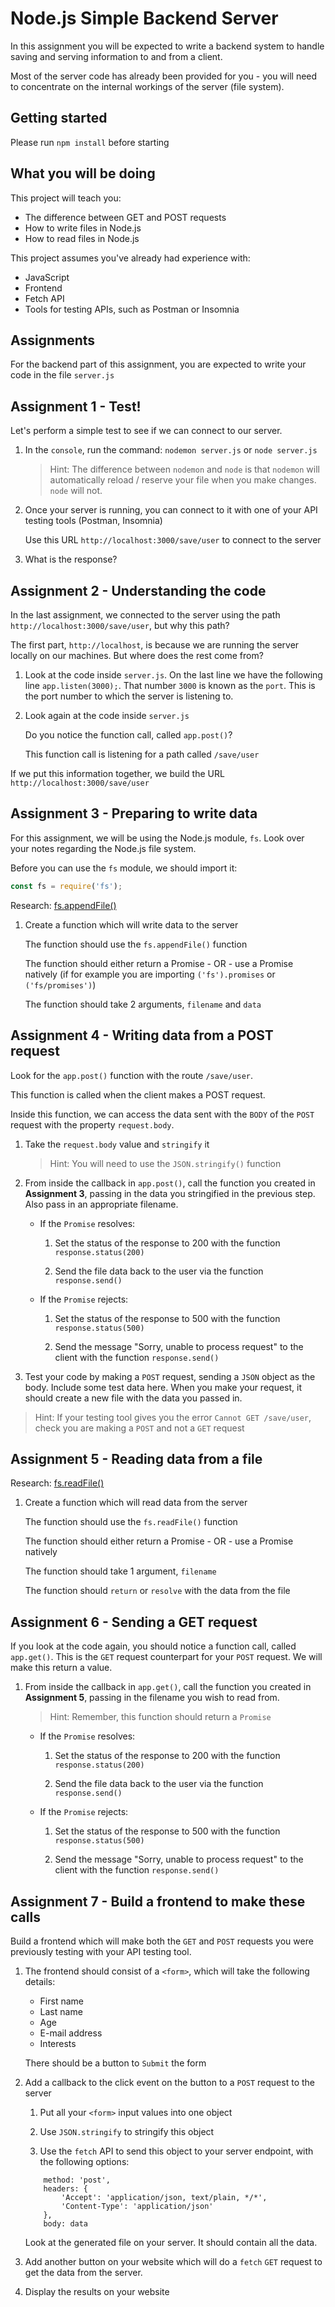 # Node.js Simple Backend Server

In this assignment you will be expected to write a backend system to handle saving and serving information to and from a client.

Most of the server code has already been provided for you - you will need to concentrate on the internal workings of the server (file system).

## Getting started

Please run `npm install` before starting

## What you will be doing

This project will teach you:

- The difference between GET and POST requests
- How to write files in Node.js
- How to read files in Node.js

This project assumes you've already had experience with:

- JavaScript
- Frontend
- Fetch API
- Tools for testing APIs, such as Postman or Insomnia

## Assignments

For the backend part of this assignment, you are expected to write your code in the file `server.js`

## Assignment 1 - Test!

Let's perform a simple test to see if we can connect to our server.

1. In the `console`, run the command:
    `nodemon server.js` or `node server.js`
    
    > Hint: The difference between `nodemon` and `node` is that `nodemon` will automatically reload / reserve your file when you make changes. `node` will not.

2. Once your server is running, you can connect to it with one of your API testing tools (Postman, Insomnia)

    Use this URL `http://localhost:3000/save/user` to connect to the server

3. What is the response?

## Assignment 2 - Understanding the code

In the last assignment, we connected to the server using the path `http://localhost:3000/save/user`, but why this path?

The first part, `http://localhost`, is because we are running the server locally on our machines. But where does the rest come from?

1. Look at the code inside `server.js`. On the last line we have the following line `app.listen(3000);`. That number `3000` is known as the `port`. This is the port number to which the server is listening to.

2. Look again at the code inside `server.js`
    
    Do you notice the function call, called `app.post()`?
    
    This function call is listening for a path called `/save/user`
    
If we put this information together, we build the URL `http://localhost:3000/save/user`

## Assignment 3 - Preparing to write data

For this assignment, we will be using the Node.js module, `fs`. Look over your notes regarding the Node.js file system.

Before you can use the `fs` module, we should import it:

```js
const fs = require('fs');
```

Research: [fs.appendFile()](https://www.geeksforgeeks.org/node-js-fs-appendfile-function/)

1. Create a function which will write data to the server

    The function should use the `fs.appendFile()` function
    
    The function should either return a Promise - OR - use a Promise natively (if for example you are importing `('fs').promises` or `('fs/promises')`) 
    
    The function should take 2 arguments, `filename` and `data`

## Assignment 4 - Writing data from a POST request

Look for the `app.post()` function with the route `/save/user`.

This function is called when the client makes a POST request.

Inside this function, we can access the data sent with the `BODY` of the `POST` request with the property `request.body`.
 
 1. Take the `request.body` value and `stringify` it
 
    > Hint: You will need to use the `JSON.stringify()` function

2. From inside the callback in `app.post()`, call the function you created in **Assignment 3**, passing in the data you stringified in the previous step. Also pass in an appropriate filename.

    - If the `Promise` resolves:
        
        1. Set the status of the response to 200 with the function `response.status(200)`
        
        2. Send the file data back to the user via the function `response.send()`
        
    - If the `Promise` rejects:
    
        1. Set the status of the response to 500 with the function `response.status(500)`
        
        2. Send the message "Sorry, unable to process request" to the client with the function `response.send()`

3. Test your code by making a `POST` request, sending a `JSON` object as the body. Include some test data here. When you make your request, it should create a new file with the data you passed in.

> Hint: If your testing tool gives you the error `Cannot GET /save/user`, check you are making a `POST` and not a `GET` request

## Assignment 5 - Reading data from a file

Research: [fs.readFile()](https://www.geeksforgeeks.org/node-js-fs-readfile-method/)

1. Create a function which will read data from the server

    The function should use the `fs.readFile()` function
    
    The function should either return a Promise - OR - use a Promise natively
    
    The function should take 1 argument, `filename`
    
    The function should `return` or `resolve` with the data from the file

## Assignment 6 - Sending a GET request

If you look at the code again, you should notice a function call, called `app.get()`. This is the `GET` request counterpart for your `POST` request. We will make this return a value.

1. From inside the callback in `app.get()`, call the function you created in **Assignment 5**, passing in the filename you wish to read from.

    > Hint: Remember, this function should return a `Promise`

    - If the `Promise` resolves:
        
        1. Set the status of the response to 200 with the function `response.status(200)`
        
        2. Send the file data back to the user via the function `response.send()`
        
    - If the `Promise` rejects:
    
        1. Set the status of the response to 500 with the function `response.status(500)`
        
        2. Send the message "Sorry, unable to process request" to the client with the function `response.send()`

## Assignment 7 - Build a frontend to make these calls

Build a frontend which will make both the `GET` and `POST` requests you were previously testing with your API testing tool.

1. The frontend should consist of a `<form>`, which will take the following details:

    - First name
    - Last name
    - Age
    - E-mail address
    - Interests
    
    There should be a button to `Submit` the form
     
2. Add a callback to the click event on the button to a `POST` request to the server

    1. Put all your `<form>` input values into one object 

    2. Use `JSON.stringify` to stringify this object
    
    3. Use the `fetch` API to send this object to your server endpoint, with the following options:
    
    ```
        method: 'post',
        headers: {
            'Accept': 'application/json, text/plain, */*',
            'Content-Type': 'application/json'
        },
        body: data
   ```
    
    Look at the generated file on your server. It should contain all the data.
    
3. Add another button on your website which will do a `fetch` `GET` request to get the data from the server.

4. Display the results on your website
